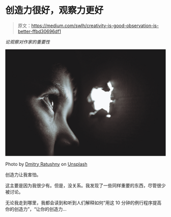 # 创造力很好，观察力更好

> 原文：<https://medium.com/swlh/creativity-is-good-observation-is-better-ffbd30696df1>

*论观察对作家的重要性*

![](img/9e15ba355a7b1f4fefda80e98db4d007.png)

Photo by [Dmitry Ratushny](https://unsplash.com/@ratushny?utm_source=medium&utm_medium=referral) on [Unsplash](https://unsplash.com?utm_source=medium&utm_medium=referral)

创造力让我害怕。

这主要是因为我很少有。但是，没关系。我发现了一些同样重要的东西，尽管很少被讨论。

无论我走到哪里，我都会读到和听到人们解释如何“用这 10 分钟的例行程序提高你的创造力”，“让你的创造力…